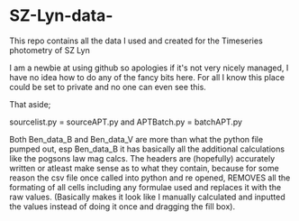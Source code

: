 # SZ-Lyn-data-
This repo contains all the data I used and created for the Timeseries photometry of SZ Lyn

I am a newbie at using github so apologies if it's not very nicely managed, I have no idea how to do any of the fancy bits here.
For all I know this place could be set to private and no one can even see this. 

That aside;

sourcelist.py = sourceAPT.py and APTBatch.py = batchAPT.py

Both Ben_data_B and Ben_data_V are more than what the python file pumped out, esp Ben_data_B it has basically all the additional calculations like the pogsons law mag calcs. The headers are (hopefully) accurately written or atleast make sense as to what they contain, because for some reason the csv file once called into python and re opened, REMOVES all the formating of all cells including any formulae used and replaces it with the raw values. (Basically makes it look like I manually calculated and inputted the values instead of doing it once and dragging the fill box). 
